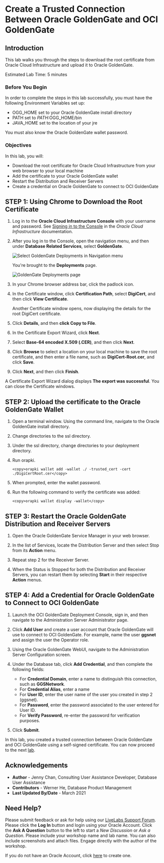 # Create a Trusted Connection Between Oracle GoldenGate and OCI GoldenGate

## Introduction

This lab walks you through the steps to download the root certificate from Oracle Cloud Infrastructure and upload it to Oracle GoldenGate.

Estimated Lab Time: 5 minutes


### Before You Begin

In order to complete the steps in this lab successfully, you must have the following Environment Variables set up:
* OGG_HOME set to your Oracle GoldenGate install directory
* PATH set to $PATH:$OGG_HOME/bin
* JAVA_HOME set to the location of your jre

You must also know the Oracle GoldenGate wallet password.

### Objectives

In this lab, you will:
* Download the root certificate for Oracle Cloud Infrastructure from your web browser to your local machine
* Add the certificate to your Oracle GoldenGate wallet
* Restart the Distribution and Receiver Servers
* Create a credential on Oracle GoldenGate to connect to OCI GoldenGate

## **STEP 1**: Using Chrome to Download the Root Certificate

1. Log in to the **Oracle Cloud Infrastructure Console** with your username and password. See [Signing in to the Console](https://docs.cloud.oracle.com/en-us/iaas/Content/GSG/Tasks/signingin.htm) in the *Oracle Cloud Infrastructure* documentation.

2. After you log in to the Console, open the navigation menu, and then under **Database Related Services**, select **GoldenGate**.

   ![Select GoldenGate Deployments in Navigation menu](images/01-01-02.png "Access GoldenGate service")

   You're brought to the **Deployments** page.

   ![GoldenGate Deployments page](images/01-01-02a.png "Deployments page")

3. In your Chrome browser address bar, click the padlock icon.

4. In the Certificate window, click **Certification Path**, select **DigiCert**, and then click **View Certificate**.

   Another Certificate window opens, now displaying the details for the root DigiCert certificate.

5. Click **Details**, and then **click Copy to File**.

6. In the Certificate Export Wizard, click **Next**.

7. Select **Base-64 encoded X.509 (.CER)**, and then click **Next**.

8. Click **Browse** to select a location on your local machine to save the root certificate, and then enter a file name, such as **DigiCert-Root.cer**, and click **Save**.

9. Click **Next**, and then click **Finish**.

A Certificate Export Wizard dialog displays **The export was successful**. You can close the Certificate windows.

## **STEP 2:** Upload the certificate to the Oracle GoldenGate Wallet

1. Open a terminal window. Using the command line, navigate to the Oracle GoldenGate install directory.

2. Change directories to the ssl directory.

3. Under the ssl directory, change directories to your deployment directory.

4. Run orapki.

   ```
   <copy>orapki wallet add -wallet ./ -trusted_cert -cert ./DigiCertRoot.cer</copy>
   ```

5. When prompted, enter the wallet password.

6. Run the following command to verify the certificate was added:

   ```
   <copy>orapki wallet display -wallet</copy>
   ```

## **STEP 3:** Restart the Oracle GoldenGate Distribution and Receiver Servers

1. Open the Oracle GoldenGate Service Manager in your web browser.

2. In the list of Services, locate the Distribution Server and then select Stop from its **Action** menu.

3. Repeat step 2 for the Receiver Server.

4. When the Status is Stopped for both the Distribution and Receiver Servers, you can restart them by selecting **Start** in their respective **Action** menus.

## **STEP 4:** Add a Credential for Oracle GoldenGate to Connect to OCI GoldenGate

1. Launch the OCI GoldenGate Deployment Console, sign in, and then navigate to the Administration Server Administrator page.

2. Click **Add User** and create a user account that Oracle GoldenGate will use to connect to OCI GoldenGate. For example, name the user **ggsnet** and assign the user the Operator role.

3. Using the Oracle GoldenGate WebUI, navigate to the Administration Server Configuration screen.

4. Under the Database tab, click **Add Credential**, and then complete the following fields:

   * For **Credential Domain**, enter a name to distinguish this connection, such as **GGSNetwork**.
   * For **Credential Alias**,  enter a name
   * For **User ID**, enter the user name of the user you created in step 2 (ggsnet).
   * For **Password**, enter the password associated to the user entered for User ID.
   * For **Verify Password**, re-enter the password for verification purposes.

5. Click **Submit**.

In this lab, you created a trusted connection between Oracle GoldenGate and OCI GoldenGate using a self-signed certificate. You can now proceed to the next [lab](#next).


## Acknowledgements
* **Author** - Jenny Chan, Consulting User Assistance Developer, Database User Assistance
* **Contributors** -  Werner He, Database Product Management
* **Last Updated By/Date** - March 2021

## Need Help?
Please submit feedback or ask for help using our [LiveLabs Support Forum](https://community.oracle.com/tech/developers/categories/livelabsdiscussions). Please click the **Log In** button and login using your Oracle Account. Click the **Ask A Question** button to the left to start a *New Discussion* or *Ask a Question*.  Please include your workshop name and lab name.  You can also include screenshots and attach files.  Engage directly with the author of the workshop.

If you do not have an Oracle Account, click [here](https://profile.oracle.com/myprofile/account/create-account.jspx) to create one.
